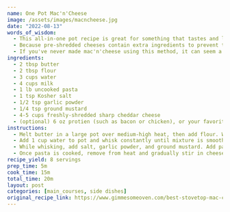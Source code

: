```yaml
---
name: One Pot Mac'n'Cheese
image: /assets/images/macncheese.jpg
date: "2022-08-13"
words_of_wisdom:
  - This all-in-one pot recipe is great for something that tastes and looks like it took a lot of time but is actually quick and easy! The recipe below will make 8 servings (side dish size) but can be enhanced with your favorite protein for a more entree feel. I frequently halve this recipe for 2-4 servings for just the two of us.
  - Because pre-shredded cheeses contain extra ingredients to prevent them from clumping together, it's highly recommended to shred your own cheese for any recipe where you want a really melty cheese. You can save yourself some time by shredding while your pasta is cooking, or add a few minutes to your prep time by shredding before you begin.
  - If you've never made mac'n'cheese using this method, it can seem a little strange the first time you put everythng together. The water/milk mixture will cook into the pasta and reduce as it goes, so it will feel both like you don't have enough liquid to cook the pasta and that you have too much liquid once it's done to make a thick, creamy, cheesy base. Follow the recipe as I've laid it out and trust yourself! It may seem runny when you first add the cheese but after fully incorporating the cheese and letting it stand to thicken, you'll have a perfect base.
ingredients:
  - 2 tbsp butter
  - 2 tbsp flour
  - 3 cups water
  - 4 cups milk
  - 1 lb uncooked pasta
  - 1 tsp Kosher salt
  - 1/2 tsp garlic powder
  - 1/4 tsp ground mustard
  - 4-5 cups freshly-shredded sharp cheddar cheese
  - (optional) 6 oz protien (such as bacon or chicken), or your favorite mix-in
instructions:
  - Melt butter in a large pot over medium-high heat, then add flour. Whisk constantly until mixture is smooth and darkens slightly.
  - Add 1 cup water to pot and whisk constantly until mixture is smooth and begins to thicken. Gradually add remaining water and milk, alternating, until completely combined.
  - While whisking, add salt, garlic powder, and ground mustard. Add pasta and stir occassionally until it begins simmering, then reduce heat to medium-low. Cook pasta for 8-10 minutes, or until al dente, stirring frequently.
  - Once pasta is cooked, remove from heat and gradually stir in cheese. Once cheese is melted and fully incorporated, add your favorite mix-ins and season with addtional salt and pepper (to taste).
recipe_yield: 8 servings
prep_time: 5m
cook_time: 15m
total_time: 20m
layout: post
categories: [main_courses, side dishes]
original_recipe_link: https://www.gimmesomeoven.com/best-stovetop-mac-cheese/
---
```

